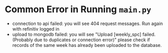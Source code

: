 # Common Error in Running `main.py`
- connection to api failed: you will see 404 request messages. Run again with refinitiv logged in
- upload to mongodb failed: you will see "Upload [weekly_spc] failed. (Probably due to duplicates or connection error)" 
please check if records of the same week has already been uploaded to the database.